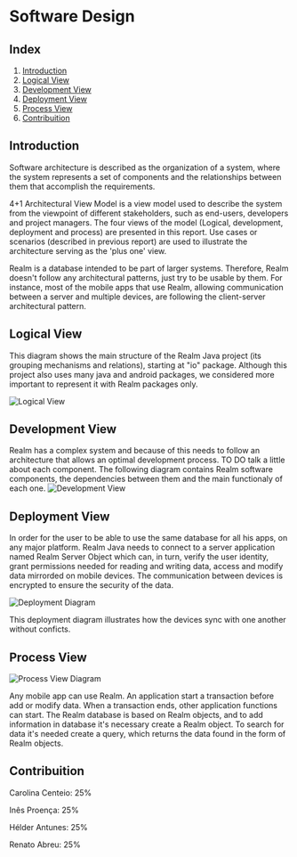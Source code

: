 # Software Design

## Index

1. [Introduction](#introduction)
2. [Logical View](#logical)
3. [Development View](#development)
4. [Deployment View](#deployment)
5. [Process View](#process)
6. [Contribuition](#contribuition)

## Introduction <a name="introduction"></a>

Software architecture is described as the organization of a system, where the system represents a set of components and the relationships between them that accomplish the requirements.

4+1 Architectural View Model is a view model used to describe the system from the viewpoint of different stakeholders, such as end-users, developers and project managers. The four views of the model (Logical, development, deployment and process) are presented in this report. Use cases or scenarios (described in previous report) are used to illustrate the architecture serving as the 'plus one' view. 

Realm is a database intended to be part of larger systems. Therefore, Realm doesn't follow any architectural patterns, just try to be usable by them. For instance, most of the mobile apps that use Realm, allowing communication between a server and multiple devices, are following the client-server architectural pattern.

## Logical View <a name="logical"></a>

This diagram shows the main structure of the Realm Java project (its grouping mechanisms and relations), starting at "io" package. Although this project also uses many java and android packages, we considered more important to represent it with Realm packages only.

![Logical View](https://github.com/renatoabreu11/realm-java/blob/master/ESOF-docs/Resources/logicview.jpg)

## Development View <a name="development"></a>

Realm has a complex system and because of this needs to follow an architecture that allows an optimal development process.
TO DO talk a little about each component.
The following diagram contains Realm software components, the dependencies between them and the main functionaly of each one.
![Development View](https://github.com/renatoabreu11/realm-java/blob/master/ESOF-docs/Resources/DevelopmentView.png)

## Deployment View <a name="deployment"></a>

In order for the user to be able to use the same database for all his apps, on any major platform. Realm Java needs to connect to a server application named Realm Server Object which can, in turn, verify the user identity, grant permissions needed for reading and writing data, access and modify data mirrorded on mobile devices. The communication between devices is encrypted to ensure the security of the data.

![Deployment Diagram](https://github.com/renatoabreu11/realm-java/blob/master/ESOF-docs/Resources/Deployment%20Diagram.png)

This deployment diagram illustrates how the devices sync with one another without conficts.  

## Process View <a name="process"></a>

![Process View Diagram](https://github.com/renatoabreu11/realm-java/blob/master/ESOF-docs/Resources/process%20view%20graph.png)

Any mobile app can use Realm. An application start a transaction before add or modify data. When a transaction ends, other application functions can start. The Realm database is based on Realm objects, and to add information in database it's necessary create a Realm object. To search for data it's needed create a query, which returns the data found in the form of Realm objects. 

## Contribuition <a name="contribuition"></a>

Carolina Centeio: 25%

Inês Proença: 25%

Hélder Antunes: 25%

Renato Abreu: 25%
